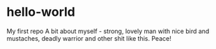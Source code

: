 # hello-world
My first repo
A bit about myself - strong, lovely man with nice bird and mustaches, deadly warrior and other shit like this. Peace!
